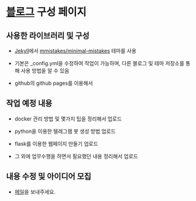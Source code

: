 # [블로그](https://jongh.github.io/) 구성 페이지

## 사용한 라이브러리 및 구성

- [Jekyll](https://github.com/jekyll/jekyll)에서 [mmistakes/minimal-mistakes](https://github.com/mmistakes/minimal-mistakes) 테마를 사용

- 기본은 _config.yml을 수정하여 작업이 가능하며, 다른 블로그 및 테마 저장소를 통해 사용 방법을 알 수 있음

- github의 github pages를 이용해서 

## 작업 예정 내용

- docker 관리 방법 및 몇가지 팁을 정리해서 업로드

- python을 이용한 텔레그램 봇 생성 방법 업로드

- flask를 이용한 웹페이지 만들기 업로드

- 그 외에 업무수행을 하면서 필요했던 내용 정리해서 업로드

## 내용 수정 및 아이디어 모집

- [메일](mailto:kjhfood@hotmail.com)을 보내주세요.
